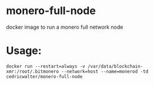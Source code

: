 # monero-full-node
docker image to run a monero full network node

# Usage:
```docker run --restart=always -v /var/data/blockchain-xmr:/root/.bitmonero --network=host --name=monerod -td cedricwalter/monero-full-node```

